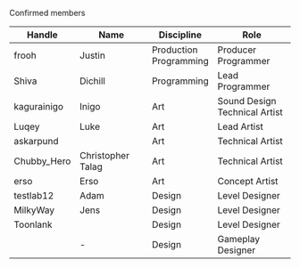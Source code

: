 Confirmed members

| Handle      | Name              | Discipline                | Role                             |
| ----------- | ----------------- | ------------------------- | -------------------------------- |
| frooh       | Justin            | Production<br>Programming | Producer<br>Programmer           |
| Shiva       | Dichill           | Programming               | Lead Programmer                  |
| kagurainigo | Inigo             | Art                       | Sound Design<br>Technical Artist |
| Luqey       | Luke              | Art                       | Lead Artist                      |
| askarpund   |                   | Art                       | Technical Artist                 |
| Chubby_Hero | Christopher Talag | Art                       | Technical Artist                 |
| erso        | Erso              | Art                       | Concept Artist                   |
| testlab12   | Adam              | Design                    | Level Designer                   |
| MilkyWay    | Jens              | Design                    | Level Designer                   |
| Toonlank    |                   | Design                    | Level Designer                   |
|             | -                 | Design                    | Gameplay Designer                |
